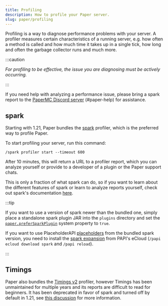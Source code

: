 ```yaml
---
title: Profiling
description: How to profile your Paper server.
slug: paper/profiling
---
```


Profiling is a way to diagnose performance problems with your server.
A profiler measures certain characteristics of a running server, e.g. how often a method is called
and how much time it takes up in a single tick, how long and often the garbage collector runs and much more.

:::caution

_For profiling to be effective, the issue you are diagnosing must be actively occurring._

:::

If you need help with analyzing a performance issue, please bring a spark report to the
[PaperMC Discord server](https://discord.gg/PaperMC) (#paper-help) for assistance.

## spark

Starting with 1.21, Paper bundles the [spark](https://spark.lucko.me/) profiler, which is the preferred way
to profile Paper.

To start profiling your server, run this command:
```
/spark profiler start --timeout 600
```

After 10 minutes, this will return a URL to a profiler report, which you can analyze yourself or provide
to a developer of a plugin or the Paper support chats.

This is only a fraction of what spark can do, so if you want to learn about the different features of spark
or learn to analyze reports yourself, check out spark's documentation [here](https://spark.lucko.me/docs/).

:::tip

If you want to use a version of spark newer than the bundled one, simply place a standalone spark plugin JAR
into the `plugins` directory and set the [`paper.preferSparkPlugin`](/paper/reference/system-properties#paperprefersparkplugin)
system property to `true`.

If you want to use PlaceholderAPI [placeholders](https://spark.lucko.me/docs/misc/Placeholders)
from the bundled spark version, you need to install the [spark expansion](https://api.extendedclip.com/expansions/spark/)
from PAPI's eCloud (`/papi ecloud download spark` and `/papi reload`).

:::

## Timings

Paper also bundles the [Timings v2](https://timings.aikar.co/) profiler, however Timings has been unmaintained
for multiple years and its reports are difficult to read for beginners. It has been deprecated in favor of
spark and turned off by default in 1.21, see [this discussion](https://github.com/PaperMC/Paper/discussions/10565)
for more information.

